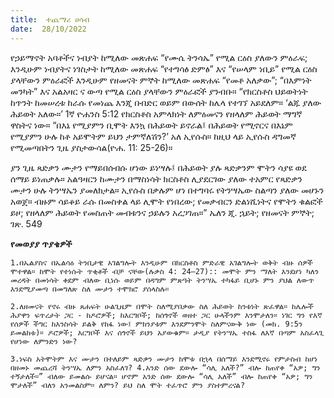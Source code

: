 ```yaml
---
title:  ተጨማሪ ሀሳብ
date:  28/10/2022
---
```


የኃይማኖት አባቶችና ነብያት ከሚለው መጽሐፍ “የሙሴ  ትንሳኤ” የሚል ርዕስ ያለውን ምዕራፍ; እንዲሁም ነብያትና ነገስታት ከሚለው መጽሐፍ “የተግሳፅ ድምፅ” እና “የሠላም ነቢይ” የሚል ርዕስ ያላቸውን ምዕራፎች እንዲሁም የዘመናት ምኞት ከሚለው መጽሐፍ “የመቶ አለቃው”; “በእምነት መንካት” እና አልአዛር ና ውጣ የሚል ርዕስ ያላቸውን ምዕራፎች ያንብቡ። “የክርስቶስ ህይወትነት ከጥንት ከመሠረቱ ከራሱ የመነጨ እንጂ በብድር ወይም በውሰት ከሌላ የተገኘ አይደለም። ‘ልጁ ያለው ሕይወት አለው።’ 1ኛ ዮሐንስ 5:12 የክርስቶስ አምላክነት ለምዕመናን የዘላለም ሕይወት ማግኛ ዋስትና ነው። “በእኔ የሚያምን ቢሞት እንኳ በሕይወት ይኖራል፤ በሕይወት የሚኖርና በእኔም የሚያምን ሁሉ ከቶ አይሞትም ይህን ታምኛለሽን?’ አለ ኢየሱስ። ከዚህ ላይ ኢየሱስ ዳግመኛ የሚመጣበትን ጊዜ ያስታውሳል(ዮሐ. 11: 25-26)።

ያን ጊዜ ጻድቃን ሙታን የማይበሰብሱ ሆነው ይነሣሉ፤ በሕይወት ያሉ ጻድቃንም ሞትን ሳያዩ ወደ ሰማይ ይነጠቃሉ። አልዓዛርን ከሙታን በማስነሳት ክርስቶስ ሊያደርገው ያለው ተአምር የጻድቃን ሙታን ሁሉ ትንሣኤን ያመለክታል። ኢየሱስ በቃሉም ሆነ በተግባሩ የትንሣኤው ስልጣን ያለው መሆኑን አወጀ። ብዙም ሳይቆይ ራሱ በመስቀል ላይ ሊሞት የነበረው; የመቃብርን ድልነሺነትና የሞትን ቁልፎች ይዞ; የዘላለም ሕይወት የመስጠት መብቱንና ኃይሉን አረጋገጠ።” ኤለን ጂ. ኋይት; የዘመናት ምኞት; ገጽ. 549

**የመወያያ ጥያቄዎች**

`1.በኤልያስና በኤልሳዕ ትንቢታዊ አገልግሎት እንዲሁም በክርስቶስ ምድራዊ አገልግሎት ወቅት ብዙ ሰዎች ሞተዋል። ከሞት የተነሱት ጥቂቶች ብቻ ናቸው(ሉቃስ 4: 24–27):: መሞት ምን ማለት እንደሆነ ካለን መረዳት በመነሳት ቀደም ብለው ቢነሱ ወይም በዳግም ምጽዓት ትንሣኤ ተካፋይ ቢሆኑ ምን ያህል ለውጥ እንደሚያመጣ በመግለጽ ስለ ሙታን ተሞክሮ ያሰላስሉ።`

`2.ለዘመናት የኖሩ ብዙ ጸሐፍት ሁልጊዜም በሞት ስለሚያበቃው ስለ ሕይወት ከንቱነት ጽፈዋል። ከሌሎች ሕያዋን ፍጥረታት ጋር - ከዶሮዎች; ከእርግቦች; ከሰጎኖች ወዘተ ጋር ሁላችንም እንሞታለን። ነገር ግን የእኛ የሰዎች ችግር ከእንስሳት ይልቅ የከፋ ነው፤ ምክንያቱም እንደምንሞት ስለምናውቅ ነው (መክ. 9:5ን ይመልከቱ)። ዶሮዎች; እርግቦች እና ሰጎኖች ይህን አያውቁም። ታዲያ የትንሣኤ ተስፋ ለእኛ በጣም አስፈላጊ የሆነው ለምንድን ነው?`

`3.ነፍስ አትሞትም እና ሙታን በተለይም ጻድቃን ሙታን ከሞቱ በኋላ በሰማይ እንደሚኖሩ የምታስብ ከሆነ በዘመኑ መጨረሻ ትንሣኤ ለምን አስፈለገ? 4.አንድ ሰው ደውሎ “ሳሊ አለች?” ብሎ ከጠየቀ “አዎ; ግን ተኝታለች።” ብለው ይመልሱ ይሆናል። ሆኖም አንድ ሰው ደውሎ “ሳሊ አለች” ብሎ ከጠየቀ “አዎ; ግን ሞታለች” ብለን አንመልስም። ለምን? ይህ ስለ ሞት ተፈጥሮ ምን ያስተምረናል?`